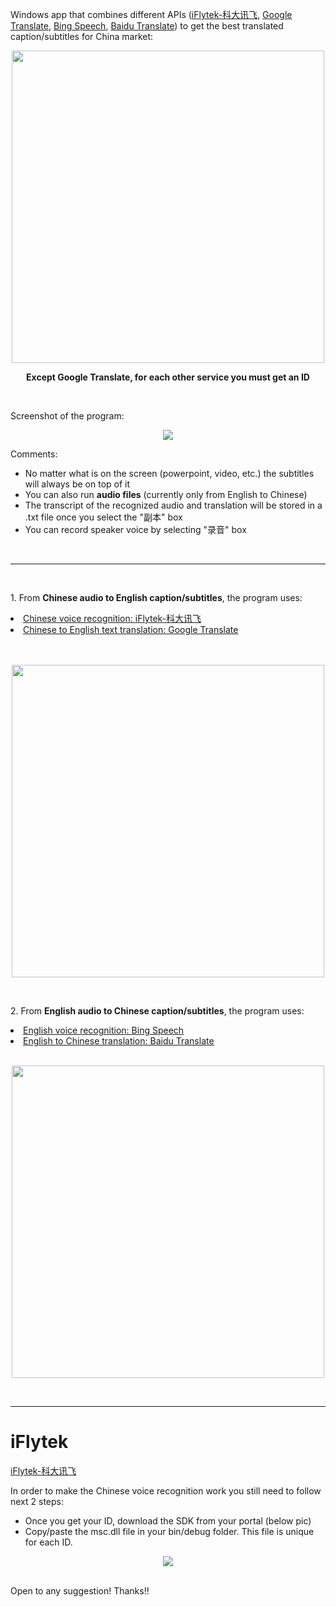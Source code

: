 Windows app that combines different APIs (<a href="http://www.xfyun.cn/services/voicedictation">iFlytek-科大讯飞</a>, <a href="https://traslate.google.cn">Google Translate</a>, <a href="https://azure.microsoft.com/en-us/services/cognitive-services/speech/">Bing Speech</a>, <a href="http://fanyi-api.baidu.com/api/trans/product/index">Baidu Translate</a>) to get the best translated caption/subtitles for China market:

<p align="center"><img src="https://user-images.githubusercontent.com/24521991/32063973-2f13fd20-baab-11e7-93c1-61155a152a3c.png" width="500"></p>

<p align="center"><b>Except Google Translate, for each other service you must get an ID</b></p>
<br/>

Screenshot of the program:
<p align="center"><img src="https://user-images.githubusercontent.com/24521991/32085308-d218c690-bb00-11e7-86d1-debebfe03c76.jpg"></p>
Comments:
<ul>
<li>No matter what is on the screen (powerpoint, video, etc.) the subtitles will always be on top of it</li>
<li>You can also run <b>audio files</b> (currently only from English to Chinese)</li>
<li>The transcript of the recognized audio and translation will be stored in a .txt file once you select the "副本" box</li>
<li>You can record speaker voice by selecting "录音" box</li>
</ul>
<br/>
<hr></hr>
<br/>
<p>1. From <b>Chinese audio to English caption/subtitles</b>, the program uses:</p>

<u>
<li>Chinese voice recognition: <a href="http://www.xfyun.cn/services/voicedictation">iFlytek-科大讯飞</a></li>
<li>Chinese to English text translation: <a href="https://traslate.google.cn">Google Translate</a></li>
</u>

<br/>
<br/>

<p align="center"><img src="https://user-images.githubusercontent.com/24521991/32063586-2729e396-baaa-11e7-9f0d-71f921fba63f.png" width="500"></p>
<br/>

<p>2. From <b>English audio to Chinese caption/subtitles</b>, the program uses:</p>

<u>
<li>English voice recognition: <a href="https://azure.microsoft.com/en-us/services/cognitive-services/speech/">Bing Speech</a></li>
<li>English to Chinese translation: <a href="http://fanyi-api.baidu.com/api/trans/product/index">Baidu Translate</a></li>
</u>

<br/>
<p align="center"><img src="https://user-images.githubusercontent.com/24521991/32063559-108eba8a-baaa-11e7-93b2-f4baecc82aff.png" width="500"></p>

<br/>
<hr></hr>

<h1>iFlytek</h1>
<a href="http://www.xfyun.cn/services/voicedictation">iFlytek-科大讯飞</a>
<br/>
<p>In order to make the Chinese voice recognition work you still need to follow next 2 steps:</p>
<ul>
<li>Once you get your ID, download the SDK from your portal (below pic) 
<li>Copy/paste the msc.dll file in your bin/debug folder. This file is unique for each ID.
</ul>
<p align="center"><img src="https://user-images.githubusercontent.com/24521991/32142652-83a1f13a-bcd6-11e7-9898-8535c88a85cc.png"></p>

<br/>
Open to any suggestion! Thanks!!
